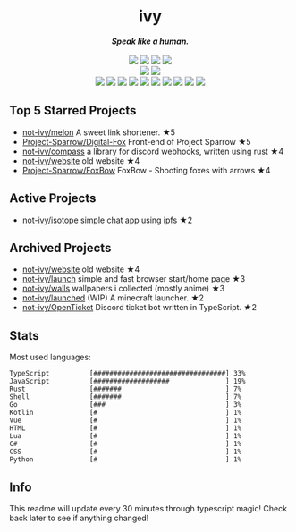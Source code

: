 <!-- deno-fmt-ignore-file -->
<h1 align="center">ivy</h1>
<div align="center">
  <b><i>Speak like a human.</i></b>
  <br />
  <br />
  <img src="https://img.shields.io/badge/-Vim-%23ffc9e5?logo=Vim&labelColor=4c566a" />
  <img src="https://img.shields.io/badge/-CLion-%23f69ee1?logo=CLion&labelColor=4c566a" />
  <img src="https://img.shields.io/badge/-IntellJ IDEA-%23ffaaea?logo=IntelliJIDEA&labelColor=4c566a" />
  <img src="https://img.shields.io/badge/-Visual Studio Code-%23f4d3d5?logo=VisualStudioCode&labelColor=4c566a" />
  <br />
  <img src="https://img.shields.io/badge/-macOS-%23ffd3da?logo=macOS&labelColor=4c566a" />
  <img src="https://img.shields.io/badge/-Linux-%23ffcee0?logo=Linux&labelColor=4c566a" />
  <br />
<img src="https://img.shields.io/badge/-TypeScript-fec89a" />
<img src="https://img.shields.io/badge/-Rust-ffd7ba" />
<img src="https://img.shields.io/badge/-JavaScript-d8e2dc" />
<img src="https://img.shields.io/badge/-Go-fae1dd" />
<img src="https://img.shields.io/badge/-other-fcd5ce" />
<img src="https://img.shields.io/badge/-Shell-e8e8e4" />
<img src="https://img.shields.io/badge/-Kotlin-f8edeb" />
<img src="https://img.shields.io/badge/-Vue-fec5bb" />
<img src="https://img.shields.io/badge/-HTML-ece4db" />
<img src="https://img.shields.io/badge/-Lua-ffe5d9" />
  <br />
</div>

## Top 5 Starred Projects

- [not-ivy/melon](https://github.com/not-ivy/melon) A sweet link shortener. ★5
- [Project-Sparrow/Digital-Fox](https://github.com/Project-Sparrow/Digital-Fox) Front-end of Project Sparrow ★5
- [not-ivy/compass](https://github.com/not-ivy/compass) a library for discord webhooks, written using rust ★4
- [not-ivy/website](https://github.com/not-ivy/website) old website ★4
- [Project-Sparrow/FoxBow](https://github.com/Project-Sparrow/FoxBow) FoxBow - Shooting foxes with arrows ★4

## Active Projects

- [not-ivy/isotope](https://github.com/not-ivy/isotope) simple chat app using ipfs ★2

## Archived Projects

- [not-ivy/website](https://github.com/not-ivy/website) old website ★4
- [not-ivy/launch](https://github.com/not-ivy/launch) simple and fast browser start/home page ★3
- [not-ivy/walls](https://github.com/not-ivy/walls) wallpapers i collected (mostly anime) ★3
- [not-ivy/launched](https://github.com/not-ivy/launched) (WIP) A minecraft launcher. ★2
- [not-ivy/OpenTicket](https://github.com/not-ivy/OpenTicket) Discord ticket bot written in TypeScript. ★2

## Stats

Most used languages:
```
TypeScript          [#################################] 33%
JavaScript          [###################              ] 19%
Rust                [#######                          ] 7%
Shell               [#######                          ] 7%
Go                  [###                              ] 3%
Kotlin              [#                                ] 1%
Vue                 [#                                ] 1%
HTML                [#                                ] 1%
Lua                 [#                                ] 1%
C#                  [#                                ] 1%
CSS                 [#                                ] 1%
Python              [#                                ] 1%
```

## Info

This readme will update every 30 minutes through typescript magic! Check back later to see if anything changed!
